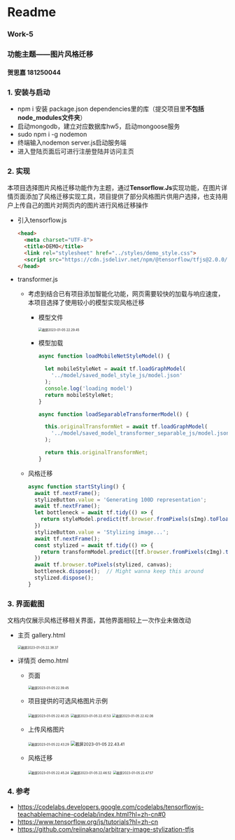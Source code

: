 # Readme

### Work-5 

### 功能主题——图片风格迁移

#### 贺思嘉 181250044

### 1. 安装与启动

- npm i 安装 package.json dependencies里的库（提交项目里**不包括node_modules文件夹**）
- 启动mongodb，建立对应数据库hw5，启动mongoose服务
- sudo npm i -g nodemon
- 终端输⼊nodemon server.js启动服务端
- 进入登陆页面后可进行注册登陆并访问主页

### 2. 实现

本项目选择图片风格迁移功能作为主题，通过**Tensorflow.Js**实现功能，在图片详情页面添加了风格迁移实现工具，项目提供了部分风格图片供用户选择，也支持用户上传自己的图片对网页内的图片进行风格迁移操作

- 引入tensorflow.js

  ```html
  <head>
    <meta charset="UTF-8">
    <title>DEMO</title>
    <link rel="stylesheet" href="../styles/demo_style.css">
    <script src="https://cdn.jsdelivr.net/npm/@tensorflow/tfjs@2.0.0/dist/tf.min.js"></script>
  </head>
  ```

  

- transformer.js

  - 考虑到结合已有项目添加智能化功能，网页需要较快的加载与响应速度，本项目选择了使用较小的模型实现风格迁移

    - 模型文件

      <img src="https://raw.githubusercontent.com/RusticMobius/MyPicGo/main/%E6%88%AA%E5%B1%8F2023-01-05%2022.29.45.png" alt="截屏2023-01-05 22.29.45" style="zoom:50%;" />

    - 模型加载

      ```javascript
      async function loadMobileNetStyleModel() {
      
        let mobileStyleNet = await tf.loadGraphModel(
          '../model/saved_model_style_js/model.json'
        );
        console.log('loading model')
        return mobileStyleNet;
      }
      
      async function loadSeparableTransformerModel() {
      
        this.originalTransformNet = await tf.loadGraphModel(
          '../model/saved_model_transformer_separable_js/model.json'
        );
      
        return this.originalTransformNet;
      }
      ```

    
    
  - 风格迁移
  
    ```js
    async function startStyling() {
      await tf.nextFrame();
      stylizeButton.value = 'Generating 100D representation';
      await tf.nextFrame();
      let bottleneck = await tf.tidy(() => {
        return styleModel.predict(tf.browser.fromPixels(sImg).toFloat().div(tf.scalar(255)).expandDims());
      })
      stylizeButton.value = 'Stylizing image...';
      await tf.nextFrame();
      const stylized = await tf.tidy(() => {
        return transformModel.predict([tf.browser.fromPixels(cImg).toFloat().div(tf.scalar(255)).expandDims(), bottleneck]).squeeze();
      })
      await tf.browser.toPixels(stylized, canvas);
      bottleneck.dispose();  // Might wanna keep this around
      stylized.dispose();
    }
    ```
  
    
  

### 3. 界面截图

文档内仅展示风格迁移相关界面，其他界面相较上一次作业未做改动

- 主页 gallery.html

  <img src="https://raw.githubusercontent.com/RusticMobius/MyPicGo/main/%E6%88%AA%E5%B1%8F2023-01-05%2022.38.37.png" alt="截屏2023-01-05 22.38.37" style="zoom:50%;" />

  

- 详情页 demo.html

  - 页面

    <img src="https://raw.githubusercontent.com/RusticMobius/MyPicGo/main/%E6%88%AA%E5%B1%8F2023-01-05%2022.39.45.png" alt="截屏2023-01-05 22.39.45" style="zoom:50%;" />

    

  - 项目提供的可选风格图片示例

    <img src="https://raw.githubusercontent.com/RusticMobius/MyPicGo/main/%E6%88%AA%E5%B1%8F2023-01-05%2022.40.25.png" alt="截屏2023-01-05 22.40.25" style="zoom: 50%;" />

    

    <img src="/Users/scarlett/Desktop/截屏2023-01-05 22.41.53.png" alt="截屏2023-01-05 22.41.53" style="zoom: 50%;" />
  
    
  
    <img src="https://raw.githubusercontent.com/RusticMobius/MyPicGo/main/%E6%88%AA%E5%B1%8F2023-01-05%2022.42.06.png" alt="截屏2023-01-05 22.42.06" style="zoom: 50%;" />
  
  - 上传风格图片
  
    <img src="https://raw.githubusercontent.com/RusticMobius/MyPicGo/main/%E6%88%AA%E5%B1%8F2023-01-05%2022.43.29.png" alt="截屏2023-01-05 22.43.29" style="zoom:50%;" />
  
     
  
    <img src="https://raw.githubusercontent.com/RusticMobius/MyPicGo/main/%E6%88%AA%E5%B1%8F2023-01-05%2022.43.41.png" alt="截屏2023-01-05 22.43.41" style="zoom:67%;" />
  
  - 风格迁移
  
    <img src="https://raw.githubusercontent.com/RusticMobius/MyPicGo/main/%E6%88%AA%E5%B1%8F2023-01-05%2022.45.24.png" alt="截屏2023-01-05 22.45.24" style="zoom:50%;" />
  
    
  
    
  
    <img src="https://raw.githubusercontent.com/RusticMobius/MyPicGo/main/%E6%88%AA%E5%B1%8F2023-01-05%2022.46.52.png" alt="截屏2023-01-05 22.46.52" style="zoom:50%;" />
  
    
  
    
  
    <img src="https://raw.githubusercontent.com/RusticMobius/MyPicGo/main/%E6%88%AA%E5%B1%8F2023-01-05%2022.47.57.png" alt="截屏2023-01-05 22.47.57" style="zoom:50%;" />	
  
    

### 4. 参考

- https://codelabs.developers.google.com/codelabs/tensorflowjs-teachablemachine-codelab/index.html?hl=zh-cn#0
- https://www.tensorflow.org/js/tutorials?hl=zh-cn
- https://github.com/reiinakano/arbitrary-image-stylization-tfjs